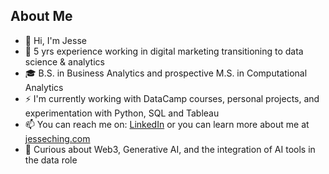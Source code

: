 ## About Me
- 👋 Hi, I'm Jesse
- 🌱 5 yrs experience working in digital marketing transitioning to data science & analytics
- 🎓 B.S. in Business Analytics and prospective M.S. in Computational Analytics
- ⚡️ I'm currently working with DataCamp courses, personal projects, and experimentation with Python, SQL and Tableau
- 📫 You can reach me on: [LinkedIn](https://www.linkedin.com/in/jesseching/) or you can learn more about me at [jesseching.com](https://jesseching.com/)
- 💭 Curious about Web3, Generative AI, and the integration of AI tools in the data role

<!--
**AmbiJesse/ambijesse** is a ✨ _special_ ✨ repository because its `README.md` (this file) appears on your GitHub profile.

> As I've explored the world of data analytics and data science, one thing was clear, and that is that a lot of the work shared was not clear. Coming from the marketing and communications world where the care and attention-to-detail is imperative and understanding your audience is vital, I hope to implement these best practices into my work.

"As I've delved into the realm of data analytics and data science, a recurring observation became evident: many shared works lacked clarity. Coming from a background in marketing and communications, where precision and audience understanding are paramount, my goal is to infuse these best practices into my own work."

Here are some ideas to get you started:

- 🔭 I’m currently working on ...
- 🌱 I’m currently learning ...
- 👯 I’m looking to collaborate on ...
- 🤔 I’m looking for help with ...
- 💬 Ask me about ...
- 📫 How to reach me: ...
- 😄 Pronouns: ...
- ⚡ Fun fact: ...
-->
